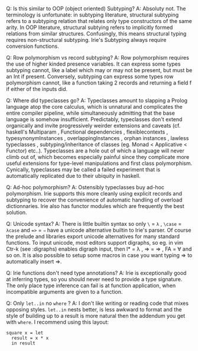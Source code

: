Q: Is this similar to OOP (object oriented) Subtyping?
A: Absoluty not. The terminology is unfortunate: in subtyping literature, structural subtyping refers to a subtyping relation that relates only type constructors of the same arity. In OOP literature, structural subtying refers to implicitly formed relations from similar structures. Confusingly, this means structural typing requires non-structural subtyping. Irie's Subtyping always require conversion functions.

Q: Row polymorphism vs record subtyping?
A: Row polymorphism requires the use of higher kinded presence variables. It can express some types subtyping cannot, like a label which may or may not be present, but must be an Int if present. Conversely, subtyping can express some types row polymorphism cannot, like a function taking 2 records and returning a field f if either of the inputs did.

Q: Where did typeclasses go?
A: Typeclasses amount to slapping a Prolog language atop the core calculus, which is unnatural and complicates the entire compiler pipeline, while simultaneously admitting that the base language is somehow insufficient. Predictably, typeclasses don't extend organically and invite progressively weirder extensions and caveats (cf. haskell's Multiparam , Functional dependencies , flexiblecontexts , typesynonymInstances , overlappingInstances , orphan instances , lawless typeclasses , subtyping/inheritance of classes (eg. Monad < Applicative < Functor) etc..). Typeclasses are a hole out of which a language will never climb out of, which becomes especially painful since they complicate more useful extensions for type-level manipulations and first class polymorphism. Cynically, typeclasses may be called a failed experiment that is automatically replicated due to their ubiquity in haskell.

Q: Ad-hoc polymorphism?
A: Ostensibly typeclasses buy ad-hoc polymorphism. Irie supports this more cleanly using explicit records and subtyping to recover the convenience of automatic handling of overload dictionnaries. Irie also has functor modules which are frequently the best solution.

Q: Unicode syntax?
A: There is little builtin syntax so only `\` = `λ` , `\case` = `λcase` and `=>` = `⇒` have a unicode alternative builtin to Irie's parser. Of course the prelude and libraries export unicode alternatives for many standard functions. To input unicode, most editors support digraphs, so eg. in vim Ctr-k (see :digraphs) enables digraph input, then l* = λ , => = ⇒ , FA = ∀ and so on. It is also possible to setup some macros in case you want typing => to automatically insert ⇒.

Q: Irie functions don't need type annotations?
A: Irie is exceptionally good at inferring types, so you should never need to provide a type signature. The only place type inference can fail is at function application, when incompatible arguments are given to a function.

Q: Only `let..in` no `where` ?
A: I don't like writing or reading code that mixes opposing styles. `let..in` nests better, is less awkward to format and the style of building up to a result is more natural then the addendum you get with `where`. I recommend using this layout:
```
square x = let
  result = x * x
  in result
```
